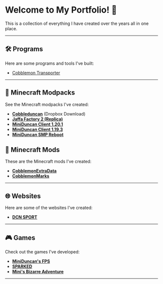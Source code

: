 # Welcome to My Portfolio! 👋
This is a collection of everything I have created over the years all in one place.

---
## 🛠️ **Programs**
Here are some programs and tools I've built:

- [Cobblemon Transporter](https://github.com/ArchieDxncan/cobblemon-transporter)

---

## 🧱 **Minecraft Modpacks**
See the Minecraft modpacks I've created:

- **[Cobbleduncan](https://www.dropbox.com/scl/fi/zewifvis3pry956p2dw3p/Cobbleduncan-2.0.0.mrpack?rlkey=fng47vxn01a6t1zjpegqsh77r&st=kafnslyv&dl=1)** (Dropbox Download)
- **[Jaffa Factory 2 (Replica)](https://www.curseforge.com/minecraft/modpacks/jaffa-factory-2-replica)**
- **[MiniDuncan Client 1.20.1](https://modrinth.com/modpack/miniduncan-client)**
- **[MiniDuncan Client 1.19.3](https://www.curseforge.com/minecraft/modpacks/miniduncan-client)**
- **[MiniDuncan SMP Reboot](https://www.curseforge.com/minecraft/modpacks/miniduncan-smp-reboot)**

## 🧱 **Minecraft Mods**
These are the Minecraft mods I've created:
- **[CobblemonExtraData](https://curseforge.com/minecraft/mc-mods/cobblemon-extra-data)**
- **[CobblemonMarks](https://curseforge.com/minecraft/mc-mods/cobblemon-marks)**

---

## 🌐 **Websites**
Here are some of the websites I've created:

- **[DCN SPORT](https://duncansu.miniduncan.net)**

---

## 🎮 **Games**
Check out the games I've developed:

- **[MiniDuncan's FPS](https://miniduncan.itch.io/miniduncans-fps)**
- **[SPARKED](https://miniduncan.itch.io/sparked)**
- **[Mini's Bizarre Adventure](https://miniduncan.itch.io/minis-bizarre-adventure)**

---
